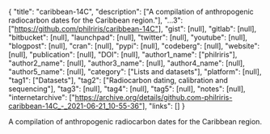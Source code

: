 {
  "title": "caribbean-14C",
  "description": ["A compilation of anthropogenic radiocarbon dates for the Caribbean region."],
  "...3": ["https://github.com/philriris/caribbean-14C"],
  "gist": [null],
  "gitlab": [null],
  "bitbucket": [null],
  "launchpad": [null],
  "twitter": [null],
  "youtube": [null],
  "blogpost": [null],
  "cran": [null],
  "pypi": [null],
  "codeberg": [null],
  "website": [null],
  "publication": [null],
  "DOI": [null],
  "author1_name": ["philriris"],
  "author2_name": [null],
  "author3_name": [null],
  "author4_name": [null],
  "author5_name": [null],
  "category": ["Lists and datasets"],
  "platform": [null],
  "tag1": ["Datasets"],
  "tag2": ["Radiocarbon dating, calibration and sequencing"],
  "tag3": [null],
  "tag4": [null],
  "tag5": [null],
  "notes": [null],
  "internetarchive": ["https://archive.org/details/github.com-philriris-caribbean-14C_-_2021-06-21_10-55-36"],
  "links": []
}

<!-- Generated by csv2md.R – do not edit by hand -->

A compilation of anthropogenic radiocarbon dates for the Caribbean region.